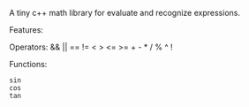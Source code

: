 A tiny c++ math library for evaluate and recognize expressions.

Features:

Operators:
    && ||
    == != < > <= >=
    + -
    * / %
    ^
    !

Functions:

    sin
    cos
    tan
